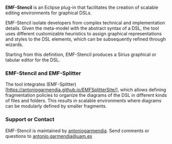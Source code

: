 __EMF-Stencil__ is an Eclipse plug-in that facilitates the creation of scalable editing environments for graphical DSLs. 

EMF-Stencil isolate developers from complex technical and implementation details. Given the meta-model with the abstract syntax of a DSL, the tool uses different customizable heuristics to assign graphical representations and styles to the DSL elements, which can be subsequently refined through wizards. 

Starting from this definition, EMF-Stencil produces a Sirius graphical or tabular editor for the DSL.

### __EMF-Stencil and EMF-Splitter__

The tool integrates (EMF-Splitter)[https://antoniogarmendia.github.io/EMFSplitterSite/], which allows defining fragmentation
policies to organize the diagrams of the DSL in different kinds of files and folders. This results in scalable environments where diagrams can be modularly defined by smaller fragments.

### Support or Contact
EMF-Stencil is maintained by [antoniogarmendia](https://github.com/antoniogarmendia). Send comments or questions to [antonio.garmendia@uam.es](antonio.garmendia@uam.es)
